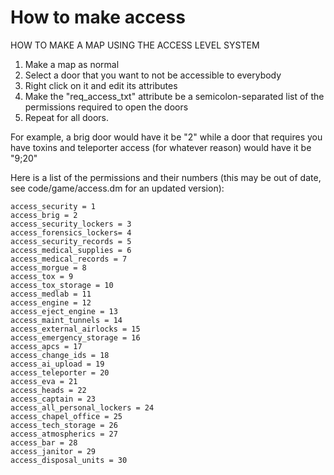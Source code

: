 # How to make access
HOW TO MAKE A MAP USING THE ACCESS LEVEL SYSTEM
1. Make a map as normal
2. Select a door that you want to not be accessible to everybody
3. Right click on it and edit its attributes
4. Make the "req_access_txt" attribute be a semicolon-separated list of the permissions required to open the doors
5. Repeat for all doors.

For example, a brig door would have it be "2" while a door that requires you have toxins and teleporter access (for whatever reason) would have it be "9;20"

Here is a list of the permissions and their numbers (this may be out of date, see code/game/access.dm for an updated version):

	access_security = 1
	access_brig = 2
	access_security_lockers = 3
	access_forensics_lockers= 4
	access_security_records = 5
	access_medical_supplies = 6
	access_medical_records = 7
	access_morgue = 8
	access_tox = 9
	access_tox_storage = 10
	access_medlab = 11
	access_engine = 12
	access_eject_engine = 13
	access_maint_tunnels = 14
	access_external_airlocks = 15
	access_emergency_storage = 16
	access_apcs = 17
	access_change_ids = 18
	access_ai_upload = 19
	access_teleporter = 20
	access_eva = 21
	access_heads = 22
	access_captain = 23
	access_all_personal_lockers = 24
	access_chapel_office = 25
	access_tech_storage = 26
	access_atmospherics = 27
	access_bar = 28
	access_janitor = 29
	access_disposal_units = 30
